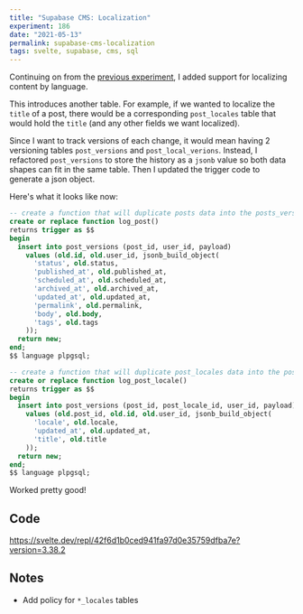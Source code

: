 ```yaml
---
title: "Supabase CMS: Localization"
experiment: 186
date: "2021-05-13"
permalink: supabase-cms-localization
tags: svelte, supabase, cms, sql
---
```


Continuing on from the [previous experiment](/posts/supabase-cms-scheduling), I added support for localizing content by language.

This introduces another table. For example, if we wanted to localize the `title` of a post, there would be a corresponding `post_locales` table that would hold the `title` (and any other fields we want localized).

Since I want to track versions of each change, it would mean having 2 versioning tables `post_versions` and `post_local_verions`. Instead, I refactored `post_versions` to store the history as a `jsonb` value so both data shapes can fit in the same table. Then I updated the trigger code to generate a json object. 

Here's what it looks like now:

```sql
-- create a function that will duplicate posts data into the posts_versions table
create or replace function log_post()
returns trigger as $$
begin
  insert into post_versions (post_id, user_id, payload)
    values (old.id, old.user_id, jsonb_build_object(
      'status', old.status,
      'published_at', old.published_at,
      'scheduled_at', old.scheduled_at,
      'archived_at', old.archived_at,
      'updated_at', old.updated_at,
      'permalink', old.permalink,
      'body', old.body,
      'tags', old.tags
	));
  return new;
end;
$$ language plpgsql;

-- create a function that will duplicate post_locales data into the posts_versions table
create or replace function log_post_locale()
returns trigger as $$
begin
  insert into post_versions (post_id, post_locale_id, user_id, payload)
    values (old.post_id, old.id, old.user_id, jsonb_build_object(
      'locale', old.locale,
      'updated_at', old.updated_at,
      'title', old.title
	));
  return new;
end;
$$ language plpgsql;
```

Worked pretty good!

## Code

https://svelte.dev/repl/42f6d1b0ced941fa97d0e35759dfba7e?version=3.38.2

## Notes

- Add policy for `*_locales` tables
